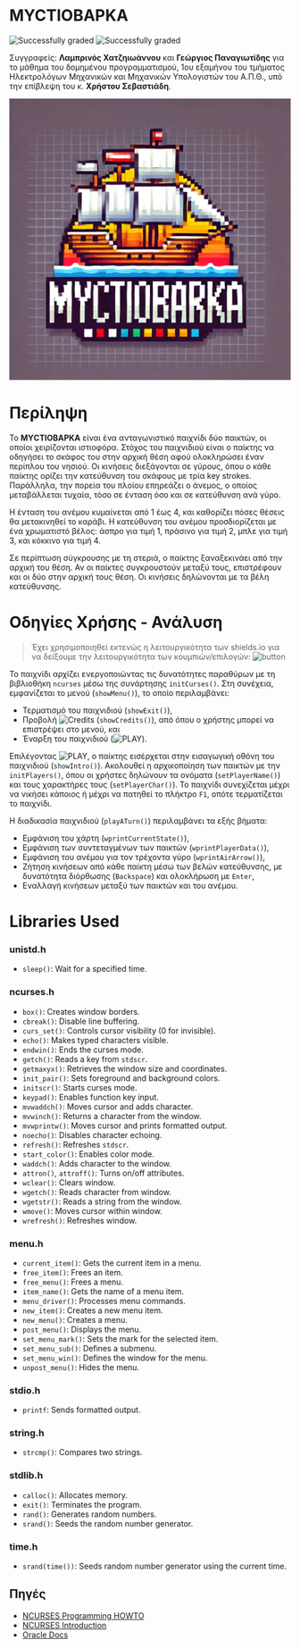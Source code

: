 # MYCTIOBAPKA
![Successfully graded](https://img.shields.io/badge/Successfully_graded-%E2%9C%94%EF%B8%8F-green) ![Successfully graded](https://img.shields.io/badge/Course_passed-%E2%9C%94%EF%B8%8F-green)

Συγγραφείς: **Λαμπρινός Χατζηιωάννου** και **Γεώργιος Παναγιωτίδης** για το μάθημα του δομημένου προγραμματισμού, 1ου εξαμήνου του τμήματος Ηλεκτρολόγων Μηχανικών και Mηχανικών Υπολογιστών του Α.Π.Θ., υπό την επίβλεψη του κ. **Χρήστου Σεβαστιάδη**.

![Game Logo](myctiobarka-logo.png)

# Περίληψη

Το **ΜΥCΤΙΟΒΑΡΚΑ** είναι ένα ανταγωνιστικό παιχνίδι δύο παικτών, οι οποίοι χειρίζονται ιστιοφόρα. Στόχος του παιχνιδιού είναι ο παίκτης να οδηγήσει το σκάφος του στην αρχική θέση αφού ολοκληρώσει έναν περίπλου του νησιού. Οι κινήσεις διεξάγονται σε γύρους, όπου ο κάθε παίκτης ορίζει την κατεύθυνση του σκάφους με τρία key strokes. Παράλληλα, την πορεία του πλοίου επηρεάζει ο άνεμος, ο οποίος μεταβάλλεται τυχαία, τόσο σε ένταση όσο και σε κατεύθυνση ανά γύρο.

Η ένταση του ανέμου κυμαίνεται από 1 έως 4, και καθορίζει πόσες θέσεις θα μετακινηθεί το καράβι. Η κατεύθυνση του ανέμου προσδιορίζεται με ένα χρωματιστό βέλος: άσπρο για τιμή 1, πράσινο για τιμή 2, μπλε για τιμή 3, και κόκκινο για τιμή 4.

Σε περίπτωση σύγκρουσης με τη στεριά, ο παίκτης ξαναξεκινάει από την αρχική του θέση. Αν οι παίκτες συγκρουστούν μεταξύ τους, επιστρέφουν και οι δύο στην αρχική τους θέση. Οι κινήσεις δηλώνονται με τα βέλη κατεύθυνσης.

# Οδηγίες Χρήσης - Ανάλυση
> Έχει χρησιμοποιηθεί εκτενώς η λειτουργικότητα των shields.io για να δείξουμε την λειτουργικότητα των κουμπιών/επιλογών: ![button](https://img.shields.io/badge/button-777777?)

Το παιχνίδι αρχίζει ενεργοποιώντας τις δυνατότητες παραθύρων με τη βιβλιοθήκη `ncurses` μέσω της συνάρτησης `initCurses()`. Στη συνέχεια, εμφανίζεται το μενού (`showMenu()`), το οποίο περιλαμβάνει:
- Τερματισμό του παιχνιδιού (`showExit()`),
- Προβολή ![Credits](https://img.shields.io/badge/Credits-777777?) (`showCredits()`), από όπου ο χρήστης μπορεί να επιστρέψει στο μενού, και
- Έναρξη του παιχνιδιού (![PLAY](https://img.shields.io/badge/PLAY-777777?)).

Επιλέγοντας ![PLAY](https://img.shields.io/badge/PLAY-777777?), ο παίκτης εισέρχεται στην εισαγωγική οθόνη του παιχνιδιού (`showIntro()`). Ακολουθεί η αρχικοποίηση των παικτών με την `initPlayers()`, όπου οι χρήστες δηλώνουν τα ονόματα (`setPlayerName()`) και τους χαρακτήρες τους (`setPlayerChar()`). Το παιχνίδι συνεχίζεται μέχρι να νικήσει κάποιος ή μέχρι να πατηθεί το πλήκτρο `F1`, οπότε τερματίζεται το παιχνίδι.

Η διαδικασία παιχνιδιού (`playATurn()`) περιλαμβάνει τα εξής βήματα:
- Εμφάνιση του χάρτη (`wprintCurrentState()`),
- Εμφάνιση των συντεταγμένων των παικτών (`wprintPlayerData()`),
- Εμφάνιση του ανέμου για τον τρέχοντα γύρο (`wprintAirArrow()`),
- Ζήτηση κινήσεων από κάθε παίκτη μέσω των βελών κατεύθυνσης, με δυνατότητα διόρθωσης (`Backspace`) και ολοκλήρωση με `Enter`,
- Εναλλαγή κινήσεων μεταξύ των παικτών και του ανέμου.

# Libraries Used

### unistd.h
- `sleep()`: Wait for a specified time.

### ncurses.h
- `box()`: Creates window borders.
- `cbreak()`: Disable line buffering.
- `curs_set()`: Controls cursor visibility (0 for invisible).
- `echo()`: Makes typed characters visible.
- `endwin()`: Ends the curses mode.
- `getch()`: Reads a key from `stdscr`.
- `getmaxyx()`: Retrieves the window size and coordinates.
- `init_pair()`: Sets foreground and background colors.
- `initscr()`: Starts curses mode.
- `keypad()`: Enables function key input.
- `mvwaddch()`: Moves cursor and adds character.
- `mvwinch()`: Returns a character from the window.
- `mvwprintw()`: Moves cursor and prints formatted output.
- `noecho()`: Disables character echoing.
- `refresh()`: Refreshes `stdscr`.
- `start_color()`: Enables color mode.
- `waddch()`: Adds character to the window.
- `attron()`, `attroff()`: Turns on/off attributes.
- `wclear()`: Clears window.
- `wgetch()`: Reads character from window.
- `wgetstr()`: Reads a string from the window.
- `wmove()`: Moves cursor within window.
- `wrefresh()`: Refreshes window.

### menu.h
- `current_item()`: Gets the current item in a menu.
- `free_item()`: Frees an item.
- `free_menu()`: Frees a menu.
- `item_name()`: Gets the name of a menu item.
- `menu_driver()`: Processes menu commands.
- `new_item()`: Creates a new menu item.
- `new_menu()`: Creates a menu.
- `post_menu()`: Displays the menu.
- `set_menu_mark()`: Sets the mark for the selected item.
- `set_menu_sub()`: Defines a submenu.
- `set_menu_win()`: Defines the window for the menu.
- `unpost_menu()`: Hides the menu.

### stdio.h
- `printf`: Sends formatted output.

### string.h
- `strcmp()`: Compares two strings.

### stdlib.h
- `calloc()`: Allocates memory.
- `exit()`: Terminates the program.
- `rand()`: Generates random numbers.
- `srand()`: Seeds the random number generator.

### time.h
- `srand(time())`: Seeds random number generator using the current time.

## Πηγές
- [NCURSES Programming HOWTO](http://www.ibiblio.org/pub/Linux/docs/HOWTO/other-formats/pdf/NCURSES-Programming-HOWTO.pdf)
- [NCURSES Introduction](https://invisible-island.net/ncurses/ncurses-intro.html)
- [Oracle Docs](https://docs.oracle.com/cd/E19455-01/806-0629/6j9vjcoae/index.html)
